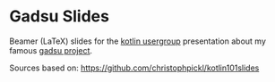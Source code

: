# Gadsu Slides

Beamer (LaTeX) slides for the [kotlin usergroup](https://www.meetup.com/Kotlin-Vienna/) presentation about my famous [gadsu project](https://github.com/christophpickl/gadsu).

Sources based on: https://github.com/christophpickl/kotlin101slides
